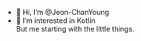 - 👋 Hi, I’m @Jeon-ChanYoung
- 👀 I’m interested in Kotlin  
But me starting with the little things.
<!---
Jeon-ChanYoung/Jeon-ChanYoung is a ✨ special ✨ repository because its `README.md` (this file) appears on your GitHub profile.
You can click the Preview link to take a look at your changes.

--->
